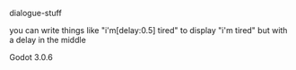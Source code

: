 dialogue-stuff

you can write things like "i'm[delay:0.5] tired" to display "i'm tired" but with a delay in the middle

Godot 3.0.6
